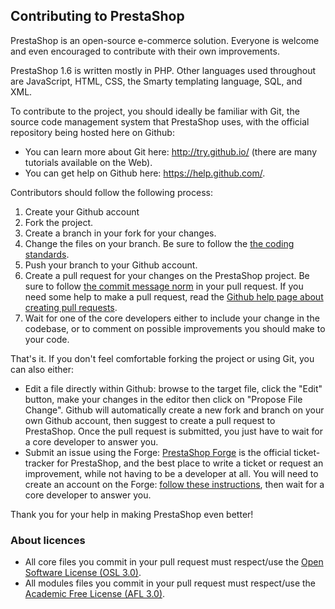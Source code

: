 Contributing to PrestaShop
--------------------------

PrestaShop is an open-source e-commerce solution. Everyone is welcome and even encouraged to contribute with their own improvements.

PrestaShop 1.6 is written mostly in PHP. Other languages used throughout are JavaScript, HTML, CSS, the Smarty templating language, SQL, and XML.

To contribute to the  project, you should ideally be familiar with Git, the source code management system that PrestaShop uses, with the official repository being hosted here on Github: 
* You can learn more about Git here: http://try.github.io/ (there are many tutorials available on the Web).
* You can get help on Github here: https://help.github.com/.

Contributors should follow the following process:

1. Create your Github account
2. Fork the project.
3. Create a branch in your fork for your changes.
4. Change the files on your branch. Be sure to follow the [the coding standards][1].
5. Push your branch to your Github account.
6. Create a pull request for your changes on the PrestaShop project. Be sure to follow [the commit message norm][2] in your pull request. If you need some help to make a pull request, read the [Github help page about creating pull requests][3].
7. Wait for one of the core developers either to include your change in the codebase, or to comment on possible improvements you should make to your code.

That's it. If you don't feel comfortable forking the project or using Git, you can also either:
* Edit a file directly within Github: browse to the target file, click the "Edit" button, make your changes in the editor then click on "Propose File Change". Github will automatically create a new fork and branch on your own Github account, then suggest to create a pull request to PrestaShop. Once the pull request is submitted, you just have to wait for a core developer to answer you.
* Submit an issue using the Forge: [PrestaShop Forge][4] is the official ticket-tracker for PrestaShop, and the best place to write a ticket or request an improvement, while not having to be a developer at all. You will need to create an account on the Forge: [follow these instructions][5], then wait for a core developer to answer you.

Thank you for your help in making PrestaShop even better!


### About licences

* All core files you commit in your pull request must respect/use the [Open Software License (OSL 3.0)][6].
* All modules files you commit in your pull request must respect/use the [Academic Free License (AFL 3.0)][7].


[1]: http://doc.prestashop.com/display/PS16/Coding+Standards
[2]: http://doc.prestashop.com/display/PS16/How+to+write+a+commit+message
[3]: https://help.github.com/articles/using-pull-requests
[4]: http://forge.prestashop.com/
[5]: http://doc.prestashop.com/display/PS16/How+to+use+the+Forge+to+contribute+to+PrestaShop
[6]: http://opensource.org/licenses/OSL-3.0
[7]: http://opensource.org/licenses/AFL-3.0

